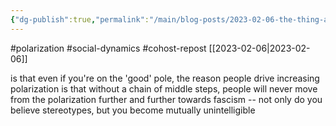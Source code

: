 ```yaml
---
{"dg-publish":true,"permalink":"/main/blog-posts/2023-02-06-the-thing-about-polarization/","noteIcon":"","created":"2023-08-09T16:55:01.813-04:00","updated":"2023-10-06T22:46:58.621-04:00"}
---
```


#polarization #social-dynamics #cohost-repost 
[[2023-02-06\|2023-02-06]]

is that even if you're on the 'good' pole, the reason people drive increasing polarization is that without a chain of middle steps, people will never move from the polarization further and further towards fascism -- not only do you believe stereotypes, but you become mutually unintelligible